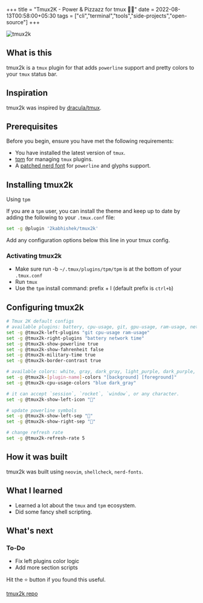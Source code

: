 +++
title = "Tmux2K - Power & Pizzazz for tmux 🥊💅"
date = 2022-08-13T00:58:00+05:30
tags = ["cli","terminal","tools","side-projects","open-source"]
+++

![tmux2k](https://dev-to-uploads.s3.amazonaws.com/uploads/articles/t389wzwbu5gm694lasi1.png)

## What is this

tmux2k is a `tmux` plugin for that adds `powerline` support and pretty colors to your `tmux` status bar.

## Inspiration

tmux2k was inspired by [dracula/tmux](https://github.com/dracula/tmux).

## Prerequisites

Before you begin, ensure you have met the following requirements:

-   You have installed the latest version of `tmux`.
-   [tpm](https://github.com/tmux-plugins/tpm) for managing `tmux` plugins.
-   A [patched nerd font](https://www.nerdfonts.com/) for `powerline` and glyphs support.

## Installing tmux2k

Using `tpm`

If you are a `tpm` user, you can install the theme and keep up to date by adding the following to your `.tmux.conf` file:

```bash
set -g @plugin '2kabhishek/tmux2k'
```

Add any configuration options below this line in your tmux config.

### Activating tmux2k

-   Make sure run -b `~/.tmux/plugins/tpm/tpm` is at the bottom of your `.tmux.conf`
-   Run `tmux`
-   Use the `tpm` install command: prefix + I (default prefix is `ctrl+b`)

## Configuring tmux2k

```bash
# Tmux 2K default configs
# available plugins: battery, cpu-usage, git, gpu-usage, ram-usage, network, network-bandwidth, network-ping, weather, time
set -g @tmux2k-left-plugins "git cpu-usage ram-usage"
set -g @tmux2k-right-plugins "battery network time"
set -g @tmux2k-show-powerline true
set -g @tmux2k-show-fahrenheit false
set -g @tmux2k-military-time true
set -g @tmux2k-border-contrast true

# available colors: white, gray, dark_gray, light_purple, dark_purple, cyan, green, orange, red, pink, yellow
set -g @tmux2k-[plugin-name]-colors "[background] [foreground]"
set -g @tmux2k-cpu-usage-colors "blue dark_gray"

# it can accept `session`, `rocket`, `window`, or any character.
set -g @tmux2k-show-left-icon ""

# update powerline symbols
set -g @tmux2k-show-left-sep ""
set -g @tmux2k-show-right-sep ""

# change refresh rate
set -g @tmux2k-refresh-rate 5
```

## How it was built

tmux2k was built using `neovim`, `shellcheck`, `nerd-fonts`.

## What I learned

-   Learned a lot about the `tmux` and `tpm` ecosystem.
-   Did some fancy shell scripting.

## What's next

### To-Do

- Fix left plugins color logic
- Add more section scripts

Hit the ⭐ button if you found this useful.

[tmux2k repo](https://github.com/2KAbhishek/tmux2k)

